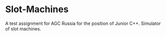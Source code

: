 # Slot-Machines
 A test assignment for AGC Russia for the position of Junior C++. Simulator of slot machines.
